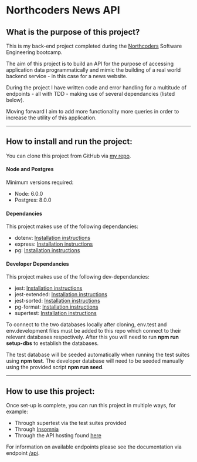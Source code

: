 # Northcoders News API

## What is the purpose of this project?

This is my back-end project completed during the [Northcoders](https://northcoders.com/) Software Engineering bootcamp.

The aim of this project is to build an API for the purpose of accessing application data programmatically and mimic the building of a real world backend service - in this case for a news website.

During the project I have written code and error handling for a multitude of endpoints - all with TDD - making use of several dependancies (listed below).

Moving forward I aim to add more functionality more queries in order to increase the utility of this application.

---

## How to install and run the project:

You can clone this project from GitHub via [my repo](https://github.com/EJC-0305/NC-news-project).

#### Node and Postgres

Minimum versions required:
- Node: 6.0.0
- Postgres: 8.0.0

#### Dependancies

This project makes use of the following dependancies:
- dotenv: [Installation instructions](https://www.npmjs.com/package/dotenv)
- express: [Installation instructions](https://expressjs.com/en/starter/installing.html)
- pg: [Installation instructions](https://www.npmjs.com/package/pg)

#### Developer Dependancies

This project makes use of the following dev-dependancies:
- jest: [Installation instructions](https://jestjs.io/docs/getting-started)
- jest-extended: [Installation instructions](https://jest-extended.jestcommunity.dev/docs/getting-started/install)
- jest-sorted: [Installation instructions](https://www.npmjs.com/package/jest-sorted)
- pg-format: [Installation instructions](https://www.npmjs.com/package/pg-format)
- supertest: [Installation instructions](https://www.npmjs.com/package/supertest)

To connect to the two databases locally after cloning, env.test and env.development files must be added to this repo which connect to their relevant databases respectively. After this you will need to run **npm run setup-dbs** to establish the databases.

The test database will be seeded automatically when running the test suites using **npm test**. The developer database will need to be seeded manually using the provided script **npm run seed**.

--- 

## How to use this project:

Once set-up is complete, you can run this project in multiple ways, for example:
- Through supertest via the test suites provided
- Through [Insomnia](https://insomnia.rest/)
- Through the API hosting found [here](https://nc-news-back-end-project-oqj5.onrender.com)

For information on available endpoints please see the documentation via endpoint [/api](https://nc-news-back-end-project-oqj5.onrender.com/api).
